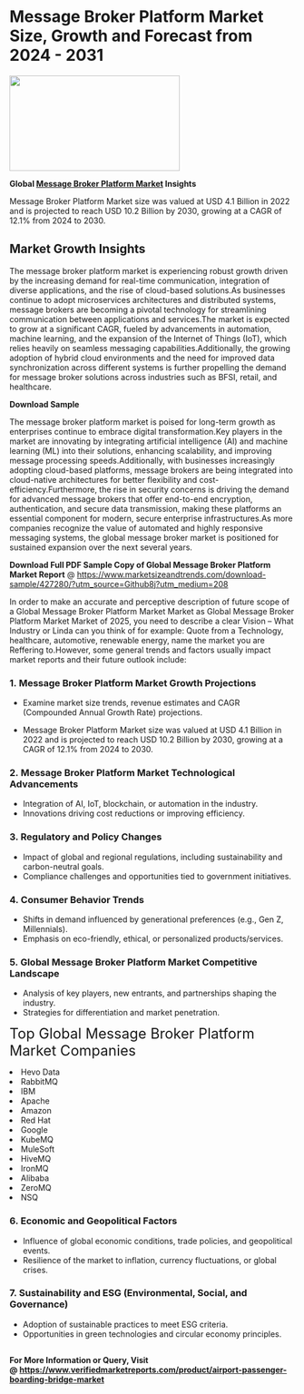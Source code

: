 <H1>Message Broker Platform Market Size, Growth and Forecast from 2024 - 2031</H1><img class="aligncenter size-medium wp-image-584254" src="https://thirdeyenews.in/wp-content/uploads/2024/09/Global-Market-Research-300x168.jpeg" alt="" width="300" height="168" /><p><strong>Global&nbsp;<a href="https://www.marketsizeandtrends.com/download-sample/427280/?utm_source=Github8j?utm_medium=208">Message Broker Platform Market</a> Insights</strong></p><p>Message Broker Platform Market size was valued at USD 4.1 Billion in 2022 and is projected to reach USD 10.2 Billion by 2030, growing at a CAGR of 12.1% from 2024 to 2030.</p><p><h2>Market Growth Insights</h2> <p>The message broker platform market is experiencing robust growth driven by the increasing demand for real-time communication, integration of diverse applications, and the rise of cloud-based solutions.As businesses continue to adopt microservices architectures and distributed systems, message brokers are becoming a pivotal technology for streamlining communication between applications and services.The market is expected to grow at a significant CAGR, fueled by advancements in automation, machine learning, and the expansion of the Internet of Things (IoT), which relies heavily on seamless messaging capabilities.Additionally, the growing adoption of hybrid cloud environments and the need for improved data synchronization across different systems is further propelling the demand for message broker solutions across industries such as BFSI, retail, and healthcare.</p> <p><strong>Download Sample</strong></p> <p>The message broker platform market is poised for long-term growth as enterprises continue to embrace digital transformation.Key players in the market are innovating by integrating artificial intelligence (AI) and machine learning (ML) into their solutions, enhancing scalability, and improving message processing speeds.Additionally, with businesses increasingly adopting cloud-based platforms, message brokers are being integrated into cloud-native architectures for better flexibility and cost-efficiency.Furthermore, the rise in security concerns is driving the demand for advanced message brokers that offer end-to-end encryption, authentication, and secure data transmission, making these platforms an essential component for modern, secure enterprise infrastructures.As more companies recognize the value of automated and highly responsive messaging systems, the global message broker market is positioned for sustained expansion over the next several years.<p><span class=""><strong>Download Full PDF Sample Copy of Global Message Broker Platform Market Report</strong> @ <a href="https://www.marketsizeandtrends.com/download-sample/427280/?utm_source=Github8j?utm_medium=208" target="_blank">https://www.marketsizeandtrends.com/download-sample/427280/?utm_source=Github8j?utm_medium=208</a></span></p><p>In order to make an accurate and perceptive description of future scope of a Global&nbsp;Message Broker Platform Market Market as Global&nbsp;Message Broker Platform Market Market of 2025, you need to describe a clear Vision &ndash; What Industry or Linda can you think of for example: Quote from a Technology, healthcare, automotive, renewable energy, name the market you are Reffering to.However, some general trends and factors usually impact market reports and their future outlook include:</p><h3>1.&nbsp;<strong>Message Broker Platform Market Growth Projections</strong></h3><ul><li>Examine market size trends, revenue estimates and CAGR (Compounded Annual Growth Rate) projections.</li><li><p>Message Broker Platform Market size was valued at USD 4.1 Billion in 2022 and is projected to reach USD 10.2 Billion by 2030, growing at a CAGR of 12.1% from 2024 to 2030.</p></li></ul><h3>2.&nbsp;<strong>Message Broker Platform Market Technological Advancements</strong></h3><ul><li>Integration of AI, IoT, blockchain, or automation in the industry.</li><li>Innovations driving cost reductions or improving efficiency.</li></ul><h3>3.&nbsp;<strong>Regulatory and Policy Changes</strong></h3><ul><li>Impact of global and regional regulations, including sustainability and carbon-neutral goals.</li><li>Compliance challenges and opportunities tied to government initiatives.</li></ul><h3>4.&nbsp;<strong>Consumer Behavior Trends</strong></h3><ul><li>Shifts in demand influenced by generational preferences (e.g., Gen Z, Millennials).</li><li>Emphasis on eco-friendly, ethical, or personalized products/services.</li></ul><h3>5.&nbsp;<strong>Global Message Broker Platform Market Competitive Landscape</strong></h3><ul><li>Analysis of key players, new entrants, and partnerships shaping the industry.</li><li>Strategies for differentiation and market penetration.</li></ul><p data-pm-slice="1 1 []"><span style="color: inherit; font-family: inherit; font-size: 25px;">Top Global Message Broker Platform Market Companies</span></p><div class="" data-test-id=""><p><li>Hevo Data</li><li> RabbitMQ</li><li> IBM</li><li> Apache</li><li> Amazon</li><li> Red Hat</li><li> Google</li><li> KubeMQ</li><li> MuleSoft</li><li> HiveMQ</li><li> IronMQ</li><li> Alibaba</li><li> ZeroMQ</li><li> NSQ</li></p></div><h3>6.&nbsp;<strong>Economic and Geopolitical Factors</strong></h3><ul><li>Influence of global economic conditions, trade policies, and geopolitical events.</li><li>Resilience of the market to inflation, currency fluctuations, or global crises.</li></ul><h3>7.&nbsp;<strong>Sustainability and ESG (Environmental, Social, and Governance)</strong></h3><ul><li>Adoption of sustainable practices to meet ESG criteria.</li><li>Opportunities in green technologies and circular economy principles.</li></ul><h2><strong style="font-size: 14px;">For More Information or Query, Visit @&nbsp;</strong><a style="background-color: #ffffff; font-size: 14px;" href="https://www.marketsizeandtrends.com/report/message-broker-platform-market/" target="_blank">https://www.verifiedmarketreports.com/product/airport-passenger-boarding-bridge-market</a></h2>